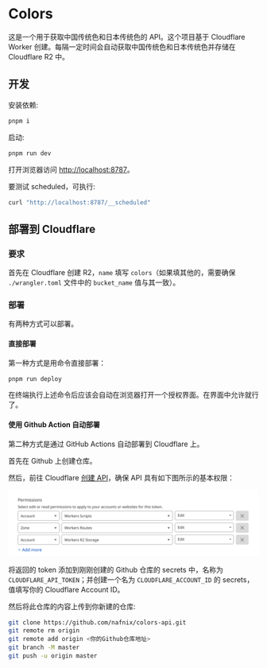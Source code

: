 # Colors

这是一个用于获取中国传统色和日本传统色的 API。这个项目基于 Cloudflare Worker 创建。每隔一定时间会自动获取中国传统色和日本传统色并存储在 Cloudflare R2 中。

## 开发

安装依赖:

```bash
pnpm i
```

启动:

```bash
pnpm run dev
```

打开浏览器访问 <http://localhost:8787>。

要测试 scheduled，可执行:

```bash
curl "http://localhost:8787/__scheduled"
```

## 部署到 Cloudflare

### 要求

首先在 Cloudflare 创建 R2，`name` 填写 `colors`（如果填其他的，需要确保 `./wrangler.toml` 文件中的 `bucket_name` 值与其一致）。

### 部署

有两种方式可以部署。

#### 直接部署

第一种方式是用命令直接部署：

```bash
pnpm run deploy
```

在终端执行上述命令后应该会自动在浏览器打开一个授权界面。在界面中允许就行了。

#### 使用 Github Action 自动部署

第二种方式是通过 GitHub Actions 自动部署到 Cloudflare 上。

首先在 Github 上创建仓库。

然后，前往 Cloudflare [创建 API](https://dash.cloudflare.com/profile/api-tokens)，确保 API 具有如下图所示的基本权限：

![Account.Workers R2 Storage, Account.Workers Scripts, Zone.Workers Routes](./image.png)

将返回的 token 添加到刚刚创建的 Github 仓库的 secrets 中，名称为 `CLOUDFLARE_API_TOKEN`；并创建一个名为 `CLOUDFLARE_ACCOUNT_ID` 的 secrets，值填写你的 Cloudflare Account ID。

然后将此仓库的内容上传到你新建的仓库:

```bash
git clone https://github.com/nafnix/colors-api.git
git remote rm origin
git remote add origin <你的Github仓库地址>
git branch -M master
git push -u origin master
```
